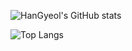 ![HanGyeol's GitHub stats](https://github-readme-stats.vercel.app/api?username=snake7667&show_icons=true&theme=cobalt)

![Top Langs](https://github-readme-stats.vercel.app/api/top-langs/?username=snake7667&layout=compact&theme=merko)

<!--
**snake7667/snake7667** is a ✨ _special_ ✨ repository because its `README.md` (this file) appears on your GitHub profile.

Here are some ideas to get you started:

- 🔭 I’m currently working on ...
- 🌱 I’m currently learning ...
- 👯 I’m looking to collaborate on ...
- 🤔 I’m looking for help with ...
- 💬 Ask me about ...
- 📫 How to reach me: ...
- 😄 Pronouns: ...
- ⚡ Fun fact: ...
-->
